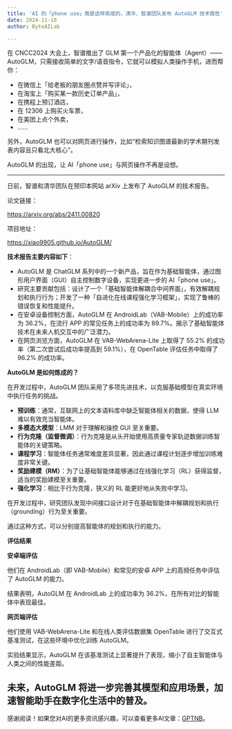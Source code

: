 ```yaml
---
title: 'AI 的「phone use」竟是这样练成的，清华、智谱团队发布 AutoGLM 技术报告'
date: 2024-11-10
author: ByteAILab

---
```


在 CNCC2024 大会上，智谱推出了 GLM 第一个产品化的智能体（Agent）——AutoGLM，只需接收简单的文字/语音指令，它就可以模拟人类操作手机，进而帮你：

- 在微信上「给老板的朋友圈点赞并写评论」，
- 在淘宝上「购买某一款历史订单产品」，
- 在携程上预订酒店，
- 在 12306 上购买火车票，
- 在美团上点个外卖，
- ......

另外，AutoGLM 也可以对网页进行操作，比如“检索知识图谱最新的学术期刊发表内容且只看北大核心”。

AutoGLM 的出现，让 AI「phone use」与网页操作不再是设想。

---


日前，智谱和清华团队在预印本网站 arXiv 上发布了 AutoGLM 的技术报告。

论文链接：

https://arxiv.org/abs/2411.00820

项目地址：

https://xiao9905.github.io/AutoGLM/

**技术报告主要内容如下**：

- AutoGLM 是 ChatGLM 系列中的一个新产品，旨在作为基础智能体，通过图形用户界面（GUI）自主控制数字设备，实现更进一步的 AI「phone use」。
- 研究主要贡献包括：设计了一个「基础智能体解耦合中间界面」，有效解耦规划和执行行为；开发了一种「自进化在线课程强化学习框架」，实现了鲁棒的错误恢复和性能提升。
- 在安卓设备控制方面，AutoGLM 在 AndroidLab（VAB-Mobile）上的成功率为 36.2%，在流行 APP 的常见任务上的成功率为 89.7%。揭示了基础智能体技术在未来人机交互中的广泛潜力。
- 在网页浏览方面，AutoGLM 在 VAB-WebArena-Lite 上取得了 55.2% 的成功率（第二次尝试后成功率提高到 59.1%），在 OpenTable 评估任务中取得了 96.2% 的成功率。

**AutoGLM 是如何炼成的？**

在开发过程中，AutoGLM 团队采用了多项先进技术，以克服基础模型在真实环境中执行任务的挑战。

- **预训练**：通常，互联网上的文本语料库中缺乏智能体相关的数据，使得 LLM 难以有效充当智能体。
- **多模态大模型**：LMM 对于理解和操控 GUI 至关重要。
- **行为克隆（监督微调）**：行为克隆是从头开始使用高质量专家轨迹数据训练智能体的关键策略。
- **课程学习**：智能体任务通常难度差异显著，因此通过课程计划逐步增加训练难度非常关键。
- **奖励建模（RM）**：为了让基础智能体能够通过在线强化学习（RL）获得监督，适当的奖励建模至关重要。
- **强化学习**：相比于行为克隆，狭义的 RL 能更好地从失败中学习。

在开发过程中，研究团队发现中间接口设计对于在基础智能体中解耦规划和执行（grounding）行为至关重要。

通过这种方式，可以分别提高智能体的规划和执行的能力。

**评估结果**

**安卓端评估**

他们在 AndroidLab（即 VAB-Mobile）和常见的安卓 APP 上的高频任务中评估了 AutoGLM 的能力。

结果表明，AutoGLM 在 AndroidLab 上的成功率为 36.2%，在所有对比的智能体中表现最佳。

**网页端评估**

他们使用 VAB-WebArena-Lite 和在线人类评估数据集 OpenTable 进行了交互式基准测试，在这些环境中优化训练 AutoGLM。

实验结果显示，AutoGLM 在该基准测试上显著提升了表现，缩小了自主智能体与人类之间的性能差距。

未来，AutoGLM 将进一步完善其模型和应用场景，加速智能助手在数字化生活中的普及。
---
感谢阅读！如果您对AI的更多资讯感兴趣，可以查看更多AI文章：[GPTNB](https://gptnb.com)。